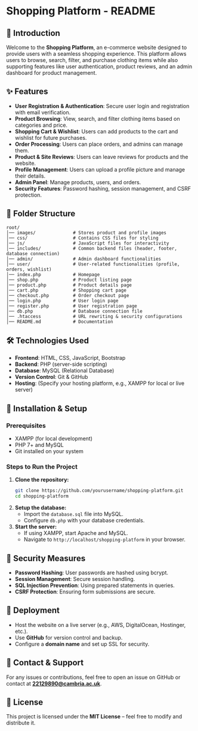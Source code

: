 # Shopping Platform - README

## 📌 Introduction
Welcome to the **Shopping Platform**, an e-commerce website designed to provide users with a seamless shopping experience. This platform allows users to browse, search, filter, and purchase clothing items while also supporting features like user authentication, product reviews, and an admin dashboard for product management.

## ✨ Features
- **User Registration & Authentication**: Secure user login and registration with email verification.
- **Product Browsing**: View, search, and filter clothing items based on categories and price.
- **Shopping Cart & Wishlist**: Users can add products to the cart and wishlist for future purchases.
- **Order Processing**: Users can place orders, and admins can manage them.
- **Product & Site Reviews**: Users can leave reviews for products and the website.
- **Profile Management**: Users can upload a profile picture and manage their details.
- **Admin Panel**: Manage products, users, and orders.
- **Security Features**: Password hashing, session management, and CSRF protection.

## 📂 Folder Structure
```
root/
│── images/              # Stores product and profile images
│── css/                 # Contains CSS files for styling
│── js/                  # JavaScript files for interactivity
│── includes/            # Common backend files (header, footer, database connection)
│── admin/               # Admin dashboard functionalities
│── user/                # User-related functionalities (profile, orders, wishlist)
│── index.php            # Homepage
│── shop.php             # Product listing page
│── product.php          # Product details page
│── cart.php             # Shopping cart page
│── checkout.php         # Order checkout page
│── login.php            # User login page
│── register.php         # User registration page
│── db.php               # Database connection file
│── .htaccess            # URL rewriting & security configurations
│── README.md            # Documentation
```

## 🛠️ Technologies Used
- **Frontend**: HTML, CSS, JavaScript, Bootstrap
- **Backend**: PHP (server-side scripting)
- **Database**: MySQL (Relational Database)
- **Version Control**: Git & GitHub
- **Hosting**: (Specify your hosting platform, e.g., XAMPP for local or live server)

## 📌 Installation & Setup
### Prerequisites
- XAMPP (for local development)
- PHP 7+ and MySQL
- Git installed on your system

### Steps to Run the Project
1. **Clone the repository:**
   ```bash
   git clone https://github.com/yourusername/shopping-platform.git
   cd shopping-platform
   ```
2. **Setup the database:**
   - Import the `database.sql` file into MySQL.
   - Configure `db.php` with your database credentials.
3. **Start the server:**
   - If using XAMPP, start Apache and MySQL.
   - Navigate to `http://localhost/shopping-platform` in your browser.

## 🔑 Security Measures
- **Password Hashing**: User passwords are hashed using bcrypt.
- **Session Management**: Secure session handling.
- **SQL Injection Prevention**: Using prepared statements in queries.
- **CSRF Protection**: Ensuring form submissions are secure.

## 🚀 Deployment
- Host the website on a live server (e.g., AWS, DigitalOcean, Hostinger, etc.).
- Use **GitHub** for version control and backup.
- Configure a **domain name** and set up SSL for security.

## 📧 Contact & Support
For any issues or contributions, feel free to open an issue on GitHub or contact at **22129890@cambria.ac.uk**.

## 📝 License
This project is licensed under the **MIT License** – feel free to modify and distribute it.



